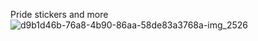 Pride stickers and more
![d9b1d46b-76a8-4b90-86aa-58de83a3768a-img_2526](https://github.com/user-attachments/assets/5265ee0f-b17f-440a-a5ed-8cb44adc5da3)

